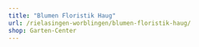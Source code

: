 ```yaml
---
title: "Blumen Floristik Haug"
url: /rielasingen-worblingen/blumen-floristik-haug/
shop: Garten-Center
---
```

